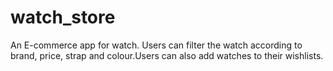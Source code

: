 # watch_store
 An E-commerce app for watch. Users can filter the watch according to brand, price, strap and colour.Users can also add watches to their wishlists.
